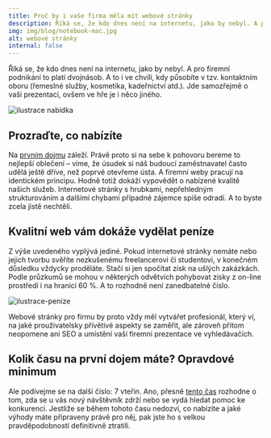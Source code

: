 ```yaml
---
title: Proč by i vaše firma měla mít webové stránky
description: Říká se, že kdo dnes není na internetu, jako by nebyl. A pro firemní podnikání to platí dvojnásob
img: img/blog/notebook-mac.jpg
alt: webové stránky
internal: false
---
```



Říká se, že kdo dnes není na internetu, jako by nebyl. A pro firemní podnikání to platí dvojnásob. A to i ve chvíli, kdy působíte v tzv. kontaktním oboru (řemeslné služby, kosmetika, kadeřnictví atd.). Jde samozřejmě o vaši prezentaci, ovšem ve hře je i něco jiného. 

<div class="text-center mb-30">
 <img class="width-400" src="/img/blog/example-11.svg" alt="ilustrace nabídka">
</div>

## Prozraďte, co nabízíte

Na [prvním dojmu](https://www.kinesisinc.com/the-truth-about-web-design/) záleží. Právě proto si na sebe k pohovoru bereme to nejlepší oblečení – víme, že úsudek si náš budoucí zaměstnavatel často udělá ještě dříve, než poprvé otevřeme ústa. A firemní weby pracují na identickém principu. Hodně totiž dokáží vypovědět o nabízené kvalitě našich služeb. Internetové stránky s hrubkami, nepřehledným strukturováním a dalšími chybami případné zájemce spíše odradí. A to byste zcela jistě nechtěli.

## Kvalitní web vám dokáže vydělat peníze

Z výše uvedeného vyplývá jediné. Pokud internetové stránky nemáte nebo jejich tvorbu svěříte nezkušenému freelancerovi či studentovi, v konečném důsledku vždycky proděláte. Stačí si jen spočítat zisk na ušlých zakázkách. Podle průzkumů se mohou v některých odvětvích pohybovat zisky z on-line prostředí i na hranici 60 %. A to rozhodně není zanedbatelné číslo. 

<div class="text-center mb-30">
 <img class="width-400" src="/img/blog/example-20.svg" alt="ilustrace-peníze">
</div>

Webové stránky pro firmu by proto vždy měl vytvářet profesionál, který ví, na jaké prouživatelsky přívětivé aspekty se zaměřit, ale zároveň přitom neopomene ani SEO a umístění vaší firemní prezentace ve vyhledávačích.

## Kolik času na první dojem máte? Opravdové minimum

Ale podívejme se na další číslo: 7 vteřin. Ano, přesně [tento čas](https://www.tributemedia.com/blog/you-have-7-seconds-what-a-visitor-should-know-about-your-website-within-moments) rozhodne o tom, zda se u vás nový návštěvník zdrží nebo se vydá hledat pomoc ke konkurenci. Jestliže se během tohoto času nedozví, co nabízíte a jaké výhody máte připraveny právě pro něj, pak jste ho s velkou pravděpodobností definitivně ztratili.
